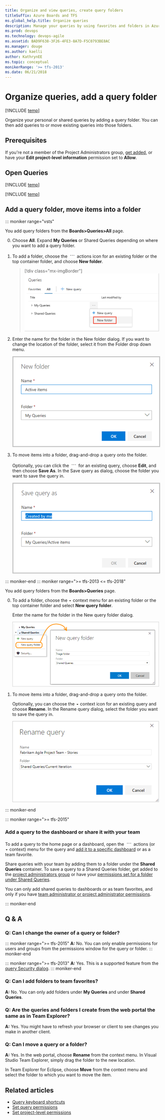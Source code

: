 ```yaml
---
title: Organize and view queries, create query folders 
titleSuffix: Azure Boards and TFS  
ms.global_help.title: Organize queries
description: Manage your queries by using favorites and folders in Azure Boards & Team Foundation Server 
ms.prod: devops
ms.technology: devops-agile
ms.assetid: BAD9F638-3F26-4FE3-8A7D-F5C0793BE8AC  
ms.manager: douge
ms.author: kaelli
author: KathrynEE
ms.topic: conceptual
monikerRange: '>= tfs-2013'
ms.date: 06/21/2018  
---
```



# Organize queries, add a query folder    

[!INCLUDE [temp](../_shared/version-vsts-tfs-all-versions.md)]

Organize your personal or shared queries by adding a query folder. You can then add queries to or move existing queries into those folders.
 
## Prerequisites
If you're not a member of the Project Administrators group, [get added](../../organizations/security/set-project-collection-level-permissions.md), or have your **Edit project-level information** permission set to **Allow**.  


## Open Queries 

[!INCLUDE [temp](../../_shared/new-navigation.md)] 

[!INCLUDE [temp](../_shared/open-queries.md)] 


## Add a query folder, move items into a folder 

::: moniker range="vsts"

You add query folders from the **Boards>Queries>All** page.
 
0. Choose **All**. Expand **My Queries** or Shared Queries depending on where you want to add a query folder. 
 
0. To add a folder, choose the ![](../_img/icons/actions-icon.png) actions icon for an existing folder or the top container folder, and choose **New folder**. 

	> [!div class="mx-imgBorder"]  
	> ![Open Actions menu, choose New folder](_img/organize-queries/select-new-folder.png)

0. Enter the name for the folder in the New folder dialog. If you want to change the location of the folder, select it from the Folder drop down menu.  

	<img src="_img/organize-queries/new-folder-dialog.png" alt="Open Actions menu, choose New folder" style="border: 2px solid #C3C3C3;" />

0. To move items into a folder, drag-and-drop a query onto the folder. 

	Optionally, you can click the ![Actions icon](../_img/icons/actions-icon.png)  for an existing query, choose **Edit**, and then choose **Save As**. In the Save query as dialog, choose the folder you want to save the query in. 

	<img src="_img/organize-queries/save-query-as-dialog.png" alt="Save query as dialog" style="border: 2px solid #C3C3C3;" />
  
::: moniker-end
::: moniker range=">= tfs-2013 <= tfs-2018"

You add query folders from the **Boards>Queries** page.

0. To add a folder, choose the ![](../_img/icons/context_menu.png) context menu for an existing folder or the top container folder and select **New query folder**. 

	Enter the name for the folder in the New query folder dialog.  

	![New query folder link on queries context menu](_img/set-query-perm-new-folder.png)   

0. To move items into a folder, drag-and-drop a query onto the folder. 

	Optionally, you can choose the ![](../_img/icons/context_menu.png) context icon for an existing query and choose **Rename**. In the Rename query dialog, select the folder you want to save the query in. 

	![Rename query dialog](_img/organize-queries/rename-query-old-experience.png) 

::: moniker-end


<a id="favorite-query">  </a>
::: moniker range=">= tfs-2015"
### Add a query to the dashboard or share it with your team 
To add a query to the home page or a dashboard, open the ![](../_img/icons/actions-icon.png) actions (or ![](_img/22.png) context) menu for the query and [add it to a specific dashboard](../../report/dashboards/dashboards.md) or as a team favorite. 

Share queries with your team by adding them to a folder under the **Shared Queries** container.  To save a query to a Shared Queries folder, get added to the [project administrators group](../../organizations/security/set-project-collection-level-permissions.md) or have your [permissions set for a folder under Shared Queries](set-query-permissions.md). 

You can only add shared queries to dashboards or as team favorites, and only if you have [team administrator or project administrator permissions](../../organizations/settings/configure-team-settings.md). 

::: moniker-end

## Q & A   
<!-- BEGINSECTION class="md-qanda" -->

### Q: Can I change the owner of a query or folder?

::: moniker range=">= tfs-2015"
**A:** No. You can only enable permissions for users and groups from the permissions window for the query or folder.
::: moniker-end

::: moniker range=">= tfs-2013"
**A:** Yes. This is a supported feature from the [query Security dialog](set-query-permissions.md). 
::: moniker-end

### Q: Can I add folders to team favorites?

**A:** No. You can only add folders under **My Queries** and under **Shared Queries**.

### Q: Are the queries and folders I create from the web portal the same as in Team Explorer?

**A:** Yes. You might have to refresh your browser or client to see changes you make in another client.

### Q: Can I move a query or a folder?  

**A:** Yes. In the web portal, choose **Rename** from the context menu. In Visual Studio Team Explorer, simply drag the folder to the new location.  

In Team Explorer for Eclipse, choose **Move** from the context menu and select the folder to which you want to move the item.

<!-- ENDSECTION --> 

## Related articles
- [Query keyboard shortcuts](queries-keyboard-shortcuts.md)
- [Set query permissions](set-query-permissions.md)
- [Set project-level permissions](../../organizations/security/set-project-collection-level-permissions.md)

